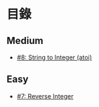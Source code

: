 # 目錄

## Medium

* [#8: String to Integer (atoi)](https://github.com/RevansChen/online-judge/tree/master/LeetCode/Medium/8_string-to-integer-atoi/)

## Easy

* [#7: Reverse Integer](https://github.com/RevansChen/online-judge/tree/master/LeetCode/Easy/7_reverse-integer/)
